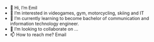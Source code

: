 - 👋 Hi, I’m Emil
- 👀 I’m interested in videogames, gym, motorcycling, skiing and IT 
- 🌱 I’m currently learning to become bachelor of communication and information technology engineer.
- 💞️ I’m looking to collaborate on ...
- 📫 How to reach me? Email

<!---
pamppe/pamppe is a ✨ special ✨ repository because its `README.md` (this file) appears on your GitHub profile.
You can click the Preview link to take a look at your changes.
--->
